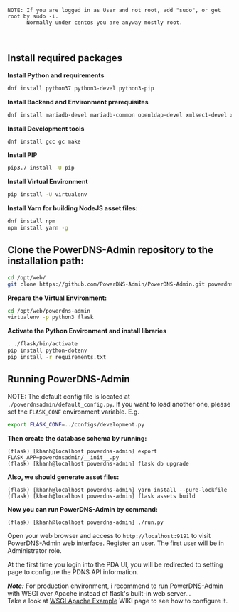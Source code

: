 ```
NOTE: If you are logged in as User and not root, add "sudo", or get root by sudo -i.
      Normally under centos you are anyway mostly root.
```
<br>

## Install required packages

**Install Python and requirements**
```bash
dnf install python37 python3-devel python3-pip
```
**Install Backend and Environment prerequisites**
```bash
dnf install mariadb-devel mariadb-common openldap-devel xmlsec1-devel xmlsec1-openssl libtool-ltdl-devel
```
**Install Development tools**
```bash
dnf install gcc gc make
```
**Install PIP**
```bash
pip3.7 install -U pip
```
**Install Virtual Environment**
```bash
pip install -U virtualenv
```

**Install Yarn for building NodeJS asset files:**
```bash
dnf install npm
npm install yarn -g
```

## Clone the PowerDNS-Admin repository to the installation path:
```bash
cd /opt/web/
git clone https://github.com/PowerDNS-Admin/PowerDNS-Admin.git powerdns-admin
```

**Prepare the Virtual Environment:**
```bash
cd /opt/web/powerdns-admin
virtualenv -p python3 flask
```
**Activate the Python Environment and install libraries**
```bash
. ./flask/bin/activate
pip install python-dotenv
pip install -r requirements.txt
```

## Running PowerDNS-Admin

NOTE: The default config file is located at `./powerdnsadmin/default_config.py`. If you want to load another one, please set the `FLASK_CONF` environment variable. E.g.
```bash
export FLASK_CONF=../configs/development.py
```

**Then create the database schema by running:**
```
(flask) [khanh@localhost powerdns-admin] export FLASK_APP=powerdnsadmin/__init__.py
(flask) [khanh@localhost powerdns-admin] flask db upgrade
```

**Also, we should generate asset files:**
```
(flask) [khanh@localhost powerdns-admin] yarn install --pure-lockfile
(flask) [khanh@localhost powerdns-admin] flask assets build
```

**Now you can run PowerDNS-Admin by command:**
```
(flask) [khanh@localhost powerdns-admin] ./run.py
```

Open your web browser and access to `http://localhost:9191` to visit PowerDNS-Admin web interface. Register an user. The first user will be in Administrator role.

At the first time you login into the PDA UI, you will be redirected to setting page to configure the PDNS API information.

_**Note:**_ For production environment, i recommend to run PowerDNS-Admin with WSGI over Apache instead of flask's built-in web server...  
 Take a look at [WSGI Apache Example](web-server/WSGI-Apache-example#fedora) WIKI page to see how to configure it.